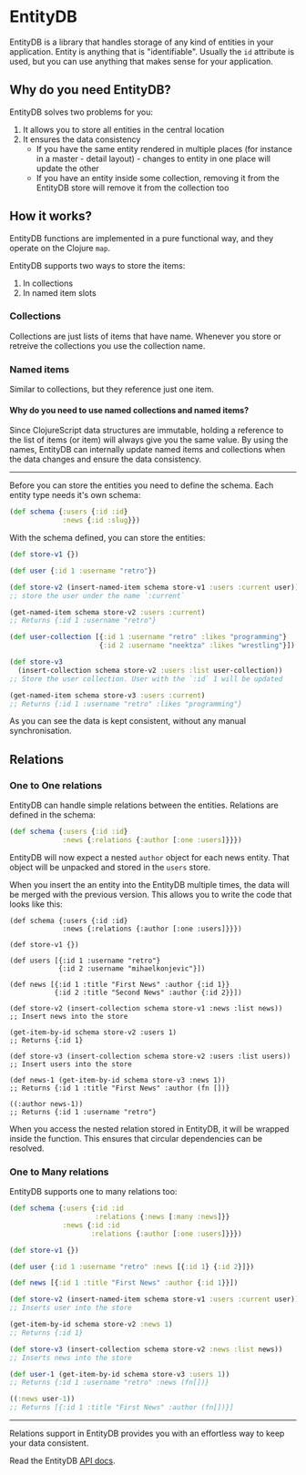 # EntityDB

EntityDB is a library that handles storage of any kind of entities in your application. Entity is anything that is "identifiable". Usually the `id` attribute is used, but you can use anything that makes sense for your application.

## Why do you need EntityDB?

EntityDB solves two problems for you:

1. It allows you to store all entities in the central location 
2. It ensures the data consistency
    - If you have the same entity rendered in multiple places (for instance in a master - detail layout) - changes to entity in one place will update the other
    - If you have an entity inside some collection, removing it from the EntityDB store will remove it from the collection too

## How it works?

EntityDB functions are implemented in a pure functional way, and they operate on the Clojure `map`. 

EntityDB supports two ways to store the items:

1. In collections
2. In named item slots

### Collections

Collections are just lists of items that have name. Whenever you store or retreive the collections you use the collection name.

### Named items

Similar to collections, but they reference just one item.

#### Why do you need to use named collections and named items?

Since ClojureScript data structures are immutable, holding a reference to the list of items (or item) will always give you the same value. By using the names, EntityDB can internally update named items and collections when the data changes and ensure the data consistency.

---

Before you can store the entities you need to define the schema. Each entity type needs it's own schema:

```clojure
(def schema {:users {:id :id}
             :news {:id :slug}})
```

With the schema defined, you can store the entities:

```clojure
(def store-v1 {})

(def user {:id 1 :username "retro"})

(def store-v2 (insert-named-item schema store-v1 :users :current user))
;; store the user under the name `:current`

(get-named-item schema store-v2 :users :current)
;; Returns {:id 1 :username "retro"}

(def user-collection [{:id 1 :username "retro" :likes "programming"}
                      {:id 2 :username "neektza" :likes "wrestling"}])

(def store-v3
  (insert-collection schema store-v2 :users :list user-collection))
;; Store the user collection. User with the `:id` 1 will be updated

(get-named-item schema store-v3 :users :current)
;; Returns {:id 1 :username "retro" :likes "programming"}
```
As you can see the data is kept consistent, without any manual synchronisation.

## Relations

### One to One relations

EntityDB can handle simple relations between the entities. Relations are defined in the schema:

```clojure
(def schema {:users {:id :id}
             :news {:relations {:author [:one :users]}}})
```

EntityDB will now expect a nested `author` object for each news entity. That object will be unpacked and stored in the `users` store.

When you insert the an entity into the EntityDB multiple times, the data will be merged with the previous version. This allows you to write the code that looks like this:

```
(def schema {:users {:id :id}
             :news {:relations {:author [:one :users]}}})

(def store-v1 {})

(def users [{:id 1 :username "retro"}
            {:id 2 :username "mihaelkonjevic"}])

(def news [{:id 1 :title "First News" :author {:id 1}}
           {:id 2 :title "Second News" :author {:id 2}}])

(def store-v2 (insert-collection schema store-v1 :news :list news))
;; Insert news into the store

(get-item-by-id schema store-v2 :users 1)
;; Returns {:id 1}

(def store-v3 (insert-collection schema store-v2 :users :list users))
;; Insert users into the store

(def news-1 (get-item-by-id schema store-v3 :news 1))
;; Returns {:id 1 :title "First News" :author (fn [])}

((:author news-1))
;; Returns {:id 1 :username "retro"}
```

When you access the nested relation stored in EntityDB, it will be wrapped inside the function. This ensures that circular dependencies can be resolved.

### One to Many relations

EntityDB supports one to many relations too:

```clojure
(def schema {:users {:id :id
                     :relations {:news [:many :news]}}
             :news {:id :id
                    :relations {:author [:one :users]}}})

(def store-v1 {})

(def user {:id 1 :username "retro" :news [{:id 1} {:id 2}]})

(def news [{:id 1 :title "First News" :author {:id 1}}])

(def store-v2 (insert-named-item schema store-v1 :users :current user))
;; Inserts user into the store

(get-item-by-id schema store-v2 :news 1)
;; Returns {:id 1}

(def store-v3 (insert-collection schema store-v2 :news :list news))
;; Inserts news into the store

(def user-1 (get-item-by-id schema store-v3 :users 1))
;; Returns {:id 1 :username "retro" :news (fn[])}

((:news user-1))
;; Returns [{:id 1 :title "First News" :author (fn[])}]
```

---

Relations support in EntityDB provides you with an effortless way to keep your data consistent. 

Read the EntityDB [API docs](api/keechma.edb.html).